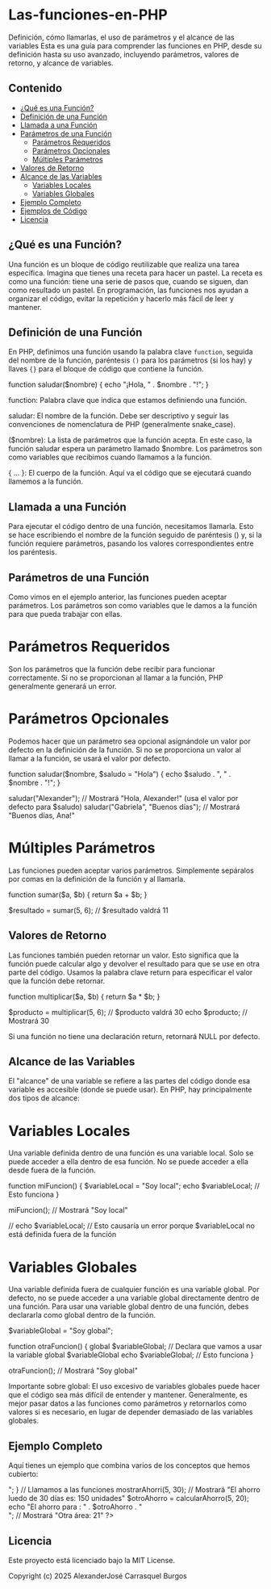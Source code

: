 # Las-funciones-en-PHP
Definición, cómo llamarlas, el uso de parámetros y el alcance de las variables
Esta es una guía para comprender las funciones en PHP, desde su definición hasta su uso avanzado, incluyendo parámetros, valores de retorno, y alcance de variables.

## Contenido

*   [¿Qué es una Función?](#qué-es-una-función)
*   [Definición de una Función](#definición-de-una-función)
*   [Llamada a una Función](#llamada-a-una-función)
*   [Parámetros de una Función](#parámetros-de-una-función)
    *   [Parámetros Requeridos](#parámetros-requeridos)
    *   [Parámetros Opcionales](#parámetros-opcionales)
    *   [Múltiples Parámetros](#múltiples-parámetros)
*   [Valores de Retorno](#valores-de-retorno)
*   [Alcance de las Variables](#alcance-de-las-variables)
    *   [Variables Locales](#variables-locales)
    *   [Variables Globales](#variables-globales)
*   [Ejemplo Completo](#ejemplo-completo)
*   [Ejemplos de Código](#ejemplos-de-código)
*   [Licencia](#licencia)

## ¿Qué es una Función?

Una función es un bloque de código reutilizable que realiza una tarea específica. Imagina que tienes una receta para hacer un pastel. La receta es como una función: tiene una serie de pasos que, cuando se siguen, dan como resultado un pastel. En programación, las funciones nos ayudan a organizar el código, evitar la repetición y hacerlo más fácil de leer y mantener.

## Definición de una Función

En PHP, definimos una función usando la palabra clave `function`, seguida del nombre de la función, paréntesis `()` para los parámetros (si los hay) y llaves `{}` para el bloque de código que contiene la función.


function saludar($nombre) {
  echo "¡Hola, " . $nombre . "!";
}

function: Palabra clave que indica que estamos definiendo una función.

saludar: El nombre de la función. Debe ser descriptivo y seguir las convenciones de nomenclatura de PHP (generalmente snake_case).

($nombre): La lista de parámetros que la función acepta. En este caso, la función saludar espera un parámetro llamado $nombre. Los parámetros son como variables que recibimos cuando llamamos a la función.

{ ... }: El cuerpo de la función. Aquí va el código que se ejecutará cuando llamemos a la función.

## Llamada a una Función

Para ejecutar el código dentro de una función, necesitamos llamarla. Esto se hace escribiendo el nombre de la función seguido de paréntesis () y, si la función requiere parámetros, pasando los valores correspondientes entre los paréntesis.

## Parámetros de una Función

Como vimos en el ejemplo anterior, las funciones pueden aceptar parámetros. Los parámetros son como variables que le damos a la función para que pueda trabajar con ellas.

# Parámetros Requeridos

Son los parámetros que la función debe recibir para funcionar correctamente. Si no se proporcionan al llamar a la función, PHP generalmente generará un error.

# Parámetros Opcionales

Podemos hacer que un parámetro sea opcional asignándole un valor por defecto en la definición de la función. Si no se proporciona un valor al llamar a la función, se usará el valor por defecto.

function saludar($nombre, $saludo = "Hola") {
  echo $saludo . ", " . $nombre . "!";
}

saludar("Alexander"); // Mostrará "Hola, Alexander!" (usa el valor por defecto para $saludo)
saludar("Gabriela", "Buenos días"); // Mostrará "Buenos días, Ana!"

# Múltiples Parámetros
Las funciones pueden aceptar varios parámetros. Simplemente sepáralos por comas en la definición de la función y al llamarla.

function sumar($a, $b) {
  return $a + $b;
}

$resultado = sumar(5, 6); // $resultado valdrá 11

## Valores de Retorno
Las funciones también pueden retornar un valor. Esto significa que la función puede calcular algo y devolver el resultado para que se use en otra parte del código. Usamos la palabra clave return para especificar el valor que la función debe retornar.

function multiplicar($a, $b) {
  return $a * $b;
}

$producto = multiplicar(5, 6); // $producto valdrá 30
echo $producto; // Mostrará 30

Si una función no tiene una declaración return, retornará NULL por defecto.

## Alcance de las Variables
El "alcance" de una variable se refiere a las partes del código donde esa variable es accesible (donde se puede usar). En PHP, hay principalmente dos tipos de alcance:

# Variables Locales
Una variable definida dentro de una función es una variable local. Solo se puede acceder a ella dentro de esa función. No se puede acceder a ella desde fuera de la función.

function miFuncion() {
  $variableLocal = "Soy local";
  echo $variableLocal; // Esto funciona
}

miFuncion(); // Mostrará "Soy local"

// echo $variableLocal; // Esto causaría un error porque $variableLocal no está definida fuera de la función

# Variables Globales
Una variable definida fuera de cualquier función es una variable global. Por defecto, no se puede acceder a una variable global directamente dentro de una función. Para usar una variable global dentro de una función, debes declararla como global dentro de la función.

$variableGlobal = "Soy global";

function otraFuncion() {
  global $variableGlobal; // Declara que vamos a usar la variable global $variableGlobal
  echo $variableGlobal; // Esto funciona
}

otraFuncion(); // Mostrará "Soy global"

Importante sobre global: El uso excesivo de variables globales puede hacer que el código sea más difícil de entender y mantener. Generalmente, es mejor pasar datos a las funciones como parámetros y retornarlos como valores si es necesario, en lugar de depender demasiado de las variables globales.


## Ejemplo Completo
Aquí tienes un ejemplo que combina varios de los conceptos que hemos cubierto:

<?php
// Función para calcular el ahorro de Alexander al cabo de 30 días cada dia ahorra 5 monedas
function calcularAhorro($unidades, $dias) {
  $ahorro = $unidades * $dias;
  return $ahorro;
}

// Variable global (evita usarla directamente dentro de la función si puedes)
$unidad = "monedas";

// Función que usa la función calcularAhorro y una variable global (con precaución)
function mostrarAhorro($unidades, $dias) {
  global $unidad;
  $ahorroCalculado = calcularAhorro($unidades, $dias);
  echo "El ahorro luedo de 30 días es: " . $ahorroCalculado . " " . $unidad . "<br>";
}

// Llamamos a las funciones
mostrarAhorri(5, 30); // Mostrará "El ahorro luedo de 30 días es: 150 unidades"

$otroAhorro = calcularAhorro(5, 20);
echo "El ahorro para : " . $otroAhorro . "<br>"; // Mostrará "Otra área: 21"
?>


## Licencia
Este proyecto está licenciado bajo la MIT License.

Copyright (c) 2025 AlexanderJosé Carrasquel Burgos
